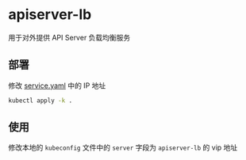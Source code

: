 # apiserver-lb

用于对外提供 API Server 负载均衡服务

## 部署

修改 [service.yaml](service.yaml) 中的 IP 地址

```sh
kubectl apply -k .
```

## 使用

修改本地的 `kubeconfig` 文件中的 `server` 字段为 `apiserver-lb` 的 vip 地址